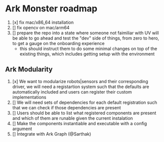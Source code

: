 # Ark Monster roadmap

1. [x] fix mac/x86_64 installation
2. [] fix opencv on mac/arm64
3. [] prepare the repo into a state where someone not faimiliar with UV will be
able to go ahead and test the "dev" side of things, from zero to hero, to get a
gauge on the onboarding experience
    - this should instruct them to do some minimal changes on top of the existing
    things, which includes getting setup with the environment

## Ark Modularity

1. [x] We want to modularize robots|sensors and their corresponding driver, we will need a registartion system such that the defaults are automatically included and users can register their custom implementations
2. [] We will need sets of dependencies for each default registration such that we can check if those dependencies are present
3. [] Users should be able to list what registered components are present and which of them are runable given the current instalation
4. [] Make the components instantiable and executable with a config argument
5. [] Integrate with Ark Graph (@Sarthak)
